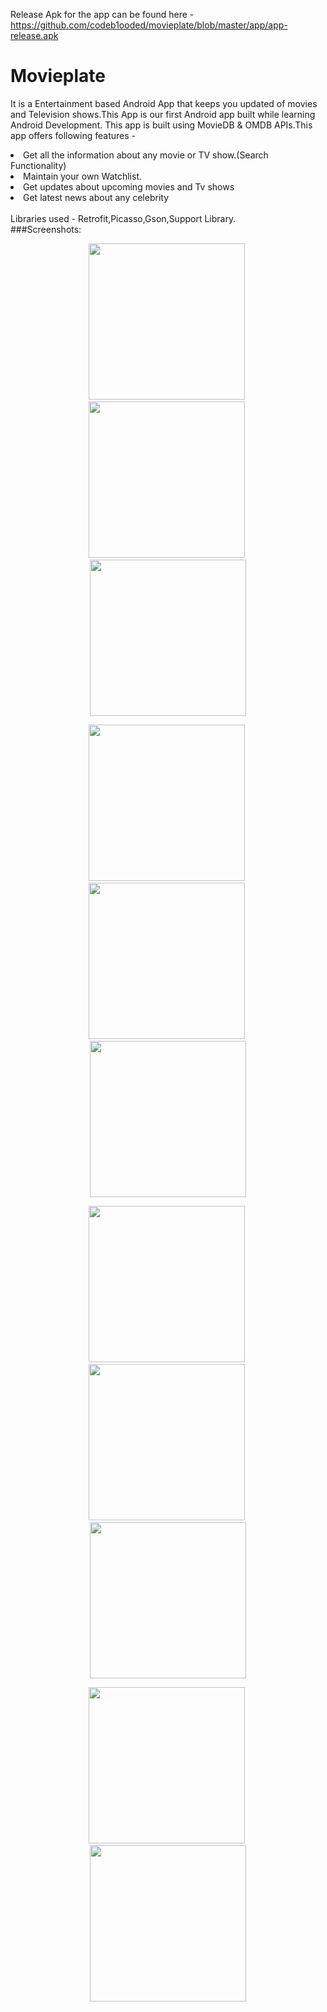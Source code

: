 Release Apk for the app can be found here - https://github.com/codeb1ooded/movieplate/blob/master/app/app-release.apk

# Movieplate
It is a Entertainment based Android App that keeps you updated of movies and Television shows.This App is our first Android app built while learning Android Development. This app is built using MovieDB &amp; OMDB APIs.This app offers following features -
<li>  Get all the information about any movie or TV show.(Search Functionality) </li>
<li>  Maintain your own Watchlist. </li>
<li>  Get updates about upcoming movies and Tv shows </li>
<li>  Get latest news about any celebrity </li>
<br>
Libraries used - Retrofit,Picasso,Gson,Support Library.
<br>
###Screenshots:
<p align="center">
  <img src="images/movieplate1.jpg" width="250"/>&nbsp;
  <img src="images/movieplate2.jpg" width="250"/>&nbsp;
  <img src="images/movieplate3.jpg" width="250"/>
</p>
<p align="center">
  <img src="images/movieplate4.jpg" width="250"/>&nbsp;
  <img src="images/movieplate5.jpg" width="250"/>&nbsp;
  <img src="images/movieplate6.jpg" width="250"/>
</p>
<p align="center">
  <img src="images/movieplate7.jpg" width="250"/>&nbsp;
  <img src="images/movieplate8.jpg" width="250"/>&nbsp;
  <img src="images/movieplate9.jpg" width="250"/>
</p>
<p align="center">
  <img src="images/movieplate10.jpg" width="250"/>&nbsp;
  <img src="images/movieplate11.jpg" width="250"/>
</p>
